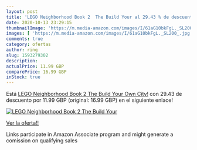```yaml
---
layout: post
title: 'LEGO Neighborhood Book 2  The Build Your al 29.43 % de descuento'
date: 2020-10-13 23:29:15
thumbnailImage: 'https://m.media-amazon.com/images/I/61aG10bkFgL._SL200_.jpg'
images: [ 'https://m.media-amazon.com/images/I/61aG10bkFgL._SL200_.jpg' ]
comments: true
category: ofertas
author: ring
slug: 1593279302
description:
actualPrice: 11.99 GBP
comparePrice: 16.99 GBP
inStock: true
---
```


Está [LEGO Neighborhood Book 2  The Build Your Own City!](https://www.amazon.co.uk/dp/1593279302/?tag=tolees0a-21) con 29.43 de descuento por 11.99 GBP (original: 16.99 GBP) en el siguiente enlace!

[![LEGO Neighborhood Book 2  The Build Your](https://m.media-amazon.com/images/I/61aG10bkFgL._SL200_.jpg)](https://www.amazon.co.uk/dp/1593279302/?tag=tolees0a-21)

[Ver la oferta!!](https://www.amazon.co.uk/dp/1593279302/?tag=tolees0a-21)

Links participate in Amazon Associate program and might generate a comission on qualifying sales


